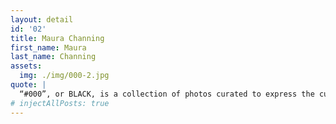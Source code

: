 ```yaml
---
layout: detail
id: '02'
title: Maura Channing
first_name: Maura
last_name: Channing
assets:
  img: ./img/000-2.jpg
quote: |
  “#000”, or BLACK, is a collection of photos curated to express the cultural appreciation of the women owning their true self through.
# injectAllPosts: true
---
```


<!-- # This is test one -->
